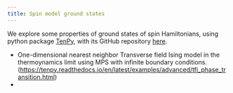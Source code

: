 ```yaml
---
title: Spin model ground states
---
```


We explore some properties of ground states of spin Hamiltonians, 
using python package 
[TenPy](https://tenpy.readthedocs.io/), with its GitHub repository
[here](https://github.com/tenpy/tenpy).


- One-dimensional nearest neighbor Transverse field Ising model in the thermoynamics limit using MPS with infinite boundary conditions. (https://tenpy.readthedocs.io/en/latest/examples/advanced/tfi_phase_transition.html)
- 
